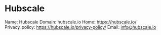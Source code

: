 
# Hubscale

Name: Hubscale
Domain: hubscale.io
Home: https://hubscale.io/
Privacy_policy: https://hubscale.io/privacy-policy/
Email: info@hubscale.io
